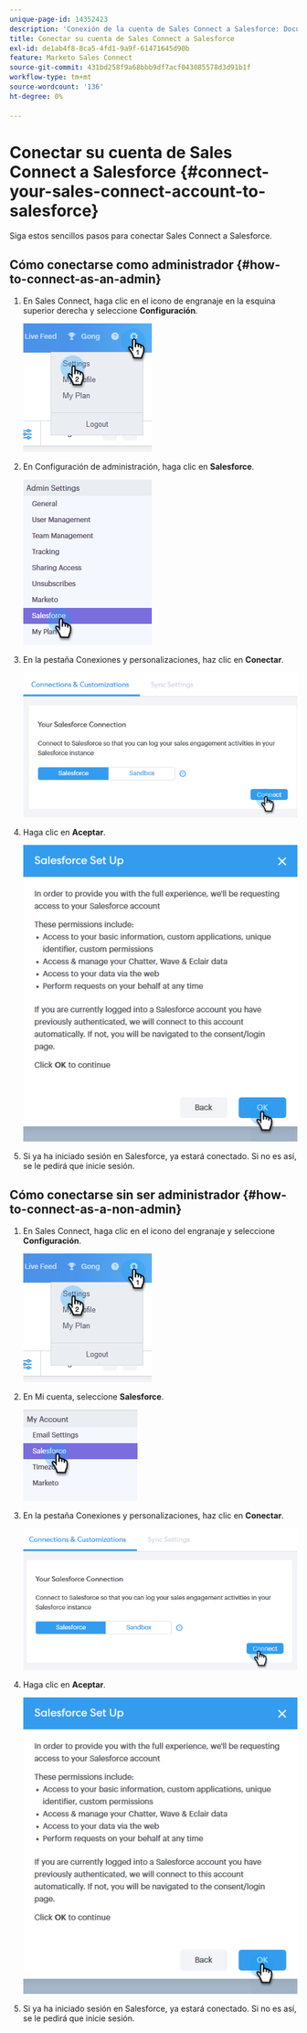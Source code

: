 ```yaml
---
unique-page-id: 14352423
description: 'Conexión de la cuenta de Sales Connect a Salesforce: Documentos de Marketo: documentación del producto'
title: Conectar su cuenta de Sales Connect a Salesforce
exl-id: de1ab4f8-8ca5-4fd1-9a9f-61471645d90b
feature: Marketo Sales Connect
source-git-commit: 431bd258f9a68bbb9df7acf043085578d3d91b1f
workflow-type: tm+mt
source-wordcount: '136'
ht-degree: 0%

---
```


# Conectar su cuenta de Sales Connect a Salesforce {#connect-your-sales-connect-account-to-salesforce}

Siga estos sencillos pasos para conectar Sales Connect a Salesforce.

## Cómo conectarse como administrador {#how-to-connect-as-an-admin}

1. En Sales Connect, haga clic en el icono de engranaje en la esquina superior derecha y seleccione **Configuración**.

   ![](assets/one.png)

1. En Configuración de administración, haga clic en **Salesforce**.

   ![](assets/six.png)

1. En la pestaña Conexiones y personalizaciones, haz clic en **Conectar**.

   ![](assets/seven.png)

1. Haga clic en **Aceptar**.

   ![](assets/four.png)

1. Si ya ha iniciado sesión en Salesforce, ya estará conectado. Si no es así, se le pedirá que inicie sesión.

## Cómo conectarse sin ser administrador {#how-to-connect-as-a-non-admin}

1. En Sales Connect, haga clic en el icono del engranaje y seleccione **Configuración**.

   ![](assets/one.png)

1. En Mi cuenta, seleccione **Salesforce**.

   ![](assets/two.png)

1. En la pestaña Conexiones y personalizaciones, haz clic en **Conectar**.

   ![](assets/three.png)

1. Haga clic en **Aceptar**.

   ![](assets/four.png)

1. Si ya ha iniciado sesión en Salesforce, ya estará conectado. Si no es así, se le pedirá que inicie sesión.
